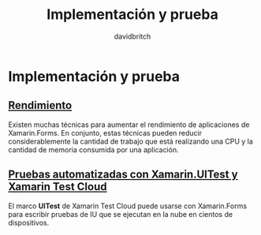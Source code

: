 ﻿---
title: Implementación y prueba
description: Guías de estabilización
ms.prod: xamarin
ms.assetid: 705c9fa4-12ef-4ee0-ab3e-8319ee9944c5
ms.technology: xamarin-forms
author: davidbritch
ms.author: dabritch
ms.date: 12/31/2016
ms.openlocfilehash: 75fd7c1e817cf15f10c1989ff76c05e82a3473f9
ms.sourcegitcommit: 945df041e2180cb20af08b83cc703ecd1aedc6b0
ms.translationtype: HT
ms.contentlocale: es-ES
ms.lasthandoff: 04/04/2018
---
# <a name="deployment-and-testing"></a>Implementación y prueba

## <a name="performanceperformancemd"></a>[Rendimiento](performance.md)

Existen muchas técnicas para aumentar el rendimiento de aplicaciones de Xamarin.Forms. En conjunto, estas técnicas pueden reducir considerablemente la cantidad de trabajo que está realizando una CPU y la cantidad de memoria consumida por una aplicación.

## <a name="automated-testing-with-xamarinuitest-and-xamarin-test-clouduitest-and-test-cloudmd"></a>[Pruebas automatizadas con Xamarin.UITest y Xamarin Test Cloud](uitest-and-test-cloud.md)

El marco **UITest** de Xamarin Test Cloud puede usarse con Xamarin.Forms para escribir pruebas de IU que se ejecutan en la nube en cientos de dispositivos.
